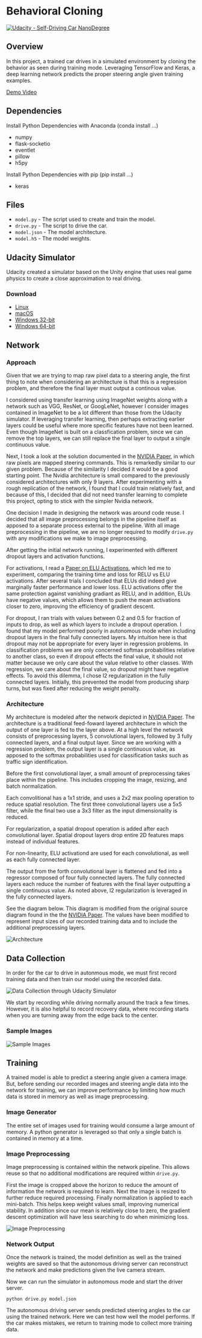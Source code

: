 # Behavioral Cloning
[![Udacity - Self-Driving Car NanoDegree](https://s3.amazonaws.com/udacity-sdc/github/shield-carnd.svg)](http://www.udacity.com/drive)

## Overview

In this project, a trained car drives in a simulated environment by cloning the behavior as seen during training mode.  Leveraging TensorFlow and Keras, a deep learning network predicts the proper steering angle given training examples.

[Demo Video](https://www.youtube.com/embed/juPqoEllio8)

## Dependencies

Install Python Dependencies with Anaconda (conda install …)
* numpy
* flask-socketio
* eventlet
* pillow
* h5py

Install Python Dependencies with pip (pip install ...)
* keras

## Files
* `model.py` - The script used to create and train the model.
* `drive.py` - The script to drive the car.
* `model.json` - The model architecture.
* `model.h5` - The model weights.

## Udacity Simulator

Udacity created a simulator based on the Unity engine that uses real game physics to create a close approximation to real driving.

### Download

* [Linux](https://d17h27t6h515a5.cloudfront.net/topher/2016/November/5831f0f7_simulator-linux/simulator-linux.zip)
* [macOS](https://d17h27t6h515a5.cloudfront.net/topher/2016/November/5831f290_simulator-macos/simulator-macos.zip)
* [Windows 32-bit](https://d17h27t6h515a5.cloudfront.net/topher/2016/November/5831f4b6_simulator-windows-32/simulator-windows-32.zip)
* [Windows 64-bit](https://d17h27t6h515a5.cloudfront.net/topher/2016/November/5831f3a4_simulator-windows-64/simulator-windows-64.zip)

## Network

### Approach

Given that we are trying to map raw pixel data to a steering angle, the first thing to note when considering an architecture is that this is a regression problem, and therefore the final layer must output a continous value.

I considered using transfer learning using ImageNet weights along with a network such as VGG, ResNet, or GoogLeNet, however I consider images contained in ImageNet to be a lot different than those from the Udacity simulator.  If leveraging transfer learning, then perhaps extracting earlier layers could be useful where more specific features have not been learned.  Even though ImageNet is built on a classfication problem, since we can remove the top layers, we can still replace the final layer to output a single continuous value.

Next, I took a look at the solution documented in the [NVIDIA Paper](http://images.nvidia.com/content/tegra/automotive/images/2016/solutions/pdf/end-to-end-dl-using-px.pdf), in which raw pixels are mapped steering commands.  This is remarkedly similar to our given problem.  Because of the similarity I decided it would be a good starting point.  The Nvidia architecture is small compared to the previously considered architectures with only 9 layers.  After experimenting with a rough replication of the network, I found that I could train relatively fast, and because of this, I decided that did not need transfer learning to complete this project, opting to stick with the simpler Nvidia network.

One decision I made in designing the network was around code reuse.  I decided that all image preprocessing belongs in the pipeline itself as apposed to a separate process external to the pipeline.  With all image preprocessing in the pipeline, we are no longer required to modify `drive.py` with any modifications we make to image preprocessing.

After getting the initial network running, I experimented with different dropout layers and activation functions.  

For activations, I read a [Paper on ELU Activations](https://arxiv.org/pdf/1511.07289v1.pdf), which led me to experiment, comparing the training time and loss for RELU vs ELU activations.  After several trials I concluded that ELUs did indeed give marginally faster performance and lower loss.  ELU activations offer the same protection against vanishing gradiant as RELU, and in addition, ELUs have negative values, which allows them to push the mean activations closer to zero, improving the efficiency of gradient descent.

For dropout, I ran trials with values between 0.2 and 0.5 for fraction of inputs to drop, as well as which layers to include a dropout operation.  I found that my model performed poorly in autonomous mode when including dropout layers in the final fully connected layers.  My intuition here is that dropout may not be appropriate for every layer in regression problems.  In classification problems we are only concerned softmax probabilities relative to another class, so even if dropout effects the final value, it should not matter because we only care about the value relative to other classes.  With regression, we care about the final value, so dropout might have negative effects.  To avoid this dilemma, I chose l2 regularization in the fully connected layers.  Initially, this prevented the model from producing sharp turns, but was fixed after reducing the weight penalty.

### Architecture

My architecture is modeled after the network depicted in [NVIDIA Paper](http://images.nvidia.com/content/tegra/automotive/images/2016/solutions/pdf/end-to-end-dl-using-px.pdf).  The architecture is a traditional feed-foward layered architecture in which the output of one layer is fed to the layer above.  At a high level the network consists of preprocessing layers, 5 convolutional layers, followed by 3 fully connected layers, and a final output layer.  Since we are working with a regression problem, the output layer is a single continuous value, as apposed to the softmax probabilities used for classification tasks such as traffic sign identification.

Before the first convolutional layer, a small amount of preprocessing takes place within the pipeline.  This includes cropping the image, resizing, and batch normalization.

Each convolitional has a 1x1 stride, and uses a 2x2 max pooling operation to reduce spatial resolution. The first three convolutional layers use a 5x5 filter, while the final two use a 3x3 filter as the input dimensionality is reduced.

For regularization, a spatial dropout operation is added after each convolutional layer.  Spatial dropout layers drop entire 2D features maps instead of individual features.

For non-linearity, ELU activationd are used for each convolutional, as well as each fully connected layer.

The output from the forth convolutional layer is flattened and fed into a regressor composed of four fully connected layers.  The fully connected layers each reduce the number of features with the final layer outputting a single continuous value.  As noted above, l2 regularization is leveraged in the fully connected layers.

See the diagram below.  This diagram is modified from the original source diagram found in the the [NVIDIA Paper](http://images.nvidia.com/content/tegra/automotive/images/2016/solutions/pdf/end-to-end-dl-using-px.pdf).  The values have been modified to represent input sizes of our recorded training data and to include the additional preprocessing layers.

![Architecture](./images/architecture.png)

## Data Collection

In order for the car to drive in autonmous mode, we must first record training data and then train our model using the recorded data.

![Data Collection through Udacity Simulator](./images/data-collection.png)

We start by recording while driving normally around the track a few times.  However, it is also helpful to record recovery data, where recording starts when you are turning away from the edge back to the center.

### Sample Images

![Sample Images](./images/sample-images.png)

## Training

A trained model is able to predict a steering angle given a camera image.  But, before sending our recorded images and steering angle data into the network for training, we can improve performance by limiting how much data is stored in memory as well as image preprocessing.

### Image Generator

The entire set of images used for training would consume a large amount of memory.  A python generator is leveraged so that only a single batch is contained in memory at a time.

### Image Preprocessing

Image preprocessing is contained within the network pipeline.  This allows reuse so that no additional modifications are required within `drive.py`.

First the image is cropped above the horizon to reduce the amount of information the network is required to learn.  Next the image is resized to further reduce required processing.  Finally normalization is applied to each mini-batch.  This helps keep weight values small, improving numerical stability. In addition since our mean is relatively close to zero, the gradient descent optimization will have less searching to do when minimizing loss.

![Image Preprocessing](./images/preprocess.png)

### Network Output

Once the network is trained, the model definition as well as the trained weights are saved so that the autonomous driving server can reconstruct the network and make predictions given the live camera stream.

Now we can run the simulator in autonomous mode and start the driver server.

```
python drive.py model.json
```

The autonomous driving server sends predicted steering angles to the car using the trained network.  Here we can test how well the model performs.  If the car makes mistakes, we return to training mode to collect more training data.

